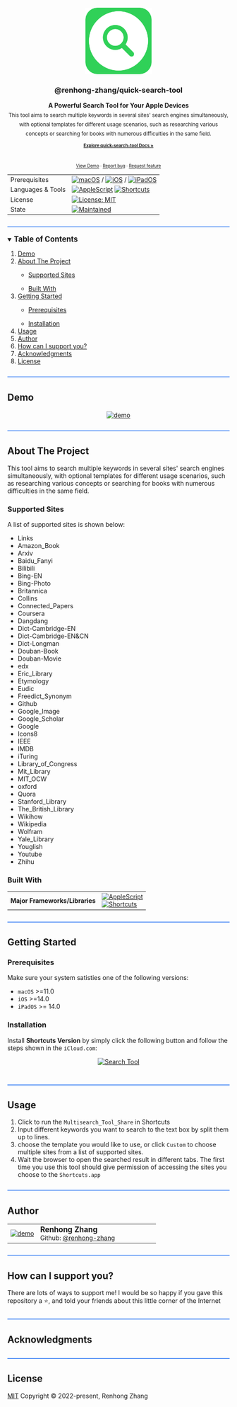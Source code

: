 <!--- Source file(s) of this README: -->
<!--- 
Markdown: input: "_readme_blueprint.md" 
JSON: input config: "_readme_blueprint.json" 
JSON: config data: "config_data.json" 
JSON: package: "_readme_package.json" -->
<br />
<div align="center">
  <a href="https://github.com/renhong-zhang/quick-search-tool">
    <img style="max-height:150px; max-width:300px; overflow: hidden" src="assets/logo.png" alt="Logo">
  </a>
  <h3 align="center">@renhong-zhang/quick-search-tool</h3>
  <p align="center">
    <b>A Powerful Search Tool for Your Apple Devices</b></br>
    <sub>This tool aims to search multiple keywords in several sites' search engines simultaneously, with optional templates for different usage scenarios, such as researching various concepts or searching for books with numerous difficulties in the same field.<sub>
        <br>
        <a href="asset.doc.link"><strong>Explore quick-search-tool Docs »</strong></a>
        <br>
        <br>
        <a href="https://github.com/renhong-zhang/quick-search-tool#Demo">View Demo</a>
        ·
        <a href="https://github.com/renhong-zhang/quick-search-tool/issues/new?assignees=-&labels=bug&template=bug_report.yml">Report
          bug</a>
        ·
        <a href="https://github.com/renhong-zhang/quick-search-tool/issues/new?assignees=&labels=feature&template=feature_request.yml">Request
          feature</a>
  </p>
</div>
<p align="left">
<table border="00" width="100%" style="margin: 0px;" id="badge" cellspacing="0">
  <tr>
    <td>Prerequisites</td>
    <td><a href="#"><img alt="macOS" src="https://img.shields.io/badge/macOS-%3E%3D11.0-blue?&style=flat-square" height="20" /></a> / <a href="#"><img alt="iOS" src="https://img.shields.io/badge/iOS-%3E%3D14.0-blue?&style=flat-square" height="20" /></a> / <a href="#"><img alt="iPadOS" src="https://img.shields.io/badge/iPadOS-%3E%3D14.0-blue?&style=flat-square" height="20" /></a></td>
  </tr>
  <tr>
    <td>Languages & Tools</td>
    <td><a href="#"><img alt="AppleScript" src="https://img.shields.io/badge/-AppleScript-blue?&style=flat-square" height="20" /></a> <a href="#"><img alt="Shortcuts" src="https://img.shields.io/badge/Apple-Shortcuts-blue?&style=flat-square" height="20" /></a></td>
  </tr>
  <tr>
    <td>License</td>
    <td><a href="https://opensource.org/licenses/MIT"><img alt="License: MIT" src="https://img.shields.io/badge/license-MIT-yellow?&style=plastic" height="20" /></a></td>
  </tr>
  <tr>
    <td>State</td>
    <td><a href="https://github.com/renhong-zhang/quick-search-tool/graphs/commit-activity"><img alt="Maintained" src="https://img.shields.io/badge/Maintained%3F-yes-green.svg?&style=plastic" height="20" /></a></td>
  </tr>
</table>
</p>

[![-----------------------------------------------------](assets/line.png)](#table-of-contents)
<details open>
	<summary><big><b>Table of Contents</big></b></summary>
	<ol>
		<li><a href="#demo">Demo</a></li>
<li><a href="#about-the-project">About The Project</a></li>
<ul><li><a href="#supported-sites-">Supported Sites </a></li></ul>
<ul><li><a href="#built-with">Built With</a></li></ul>
<li><a href="#getting-started">Getting Started</a></li>
<ul><li><a href="#prerequisites">Prerequisites</a></li></ul>
<ul><li><a href="#installation">Installation</a></li></ul>
<li><a href="#usage">Usage</a></li>
<li><a href="#author-">Author </a></li>
<li><a href="#how-can-i-support-you">How can I support you?</a></li>
<li><a href="#acknowledgments">Acknowledgments</a></li>
<li><a href="#license">License</a></li>
	</ol>
</details>

[![-----------------------------------------------------](assets/line.png)](#demo)
## Demo
<p align="center">
 <a href="#"> <img align="center" width="800px"
    src="assets/demo.gif"
    alt="demo" />
</a></p>

[![-----------------------------------------------------](assets/line.png)](#about-the-project)
## About The Project
This tool aims to search multiple keywords in several sites' search engines simultaneously, with optional templates for different usage scenarios, such as researching various concepts or searching for books with numerous difficulties in the same field.

### Supported Sites 
A list of supported sites is shown below:
* Links
* Amazon_Book
* Arxiv
* Baidu_Fanyi
* Bilibili
* Bing-EN
* Bing-Photo
* Britannica
* Collins
* Connected_Papers
* Coursera
* Dangdang
* Dict-Cambridge-EN
* Dict-Cambridge-EN&CN
* Dict-Longman
* Douban-Book
* Douban-Movie
* edx
* Eric_Library
* Etymology
* Eudic
* Freedict_Synonym
* Github
* Google_Image
* Google_Scholar
* Google
* Icons8
* IEEE
* IMDB
* iTuring
* Library_of_Congress
* Mit_Library
* MIT_OCW
* oxford
* Quora
* Stanford_Library
* The_British_Library
* Wikihow
* Wikipedia
* Wolfram
* Yale_Library
* Youglish
* Youtube
* Zhihu

### Built With
<p align="left">
<table border="00" width="100%" style="margin: 0px;" id="badge" cellspacing="0">
  <tr>
    <td><b>Major Frameworks/Libraries</b></td>
    <td>
      <a href="#"><img alt="AppleScript" src="https://img.shields.io/badge/-AppleScript-blue?&style=flat-square" height="20" /></a><br><a href="#"><img alt="Shortcuts" src="https://img.shields.io/badge/Apple-Shortcuts-blue?&style=flat-square" height="20" /></a>
    </td>
  </tr>
</table>
</p>

[![-----------------------------------------------------](assets/line.png)](#getting-started)
## Getting Started

### Prerequisites
Make sure your system satisties one of the following versions:
* `macOS` >=11.0
* `iOS` >=14.0
* `iPadOS` >= 14.0

### Installation
Install **Shortcuts Version** by simply click the following button and follow the steps shown in the `iCloud.com`:
<br>
<div align="center">
  <a href="https://www.icloud.com/shortcuts/029aa394b5314d0f9258af8d9bd4fb4d"><img alt="Search Tool" width="40%"
      src="https://img.shields.io/badge/Install-Search%20Tool-brightgreen?"></a>
</div>
<br>

[![-----------------------------------------------------](assets/line.png)](#usage)
## Usage
1. Click to run the `Multisearch_Tool_Share` in Shortcuts
2. Input different keywords you want to search to the text box by split them up to lines.
3. choose the template you would like to use, or click `Custom` to choose multiple sites from a list of supported sites.
4. Wait the browser to open the searched result in different tabs. The first time you use this tool should give permission of accessing the sites you choose to the `Shortcuts.app`

[![-----------------------------------------------------](assets/line.png)](#author-)
## Author 
<p align="left">
<table border="00" width="100%" style="margin: 0px;" id="badge" cellspacing="0">
    <tr>
        <td width="20%">
            <a href="https://github.com/renhong-zhang"><img width="100%" align="top-left"
                    src="https://github.com/renhong-zhang.png?size=512" alt="demo" id="avatar" /></a>
        </td>
        <td><big><b>Renhong Zhang</b></big>
            <br>
            Github: <a href="https://github.com/renhong-zhang">@renhong-zhang</a>
        </td>
    </tr>
</table>
</p>

[![-----------------------------------------------------](assets/line.png)](#how-can-i-support-you)
## How can I support you?
There are lots of ways to support me! I would be so happy if you gave this repository a ⭐️, and told your friends about this little corner of the Internet

[![-----------------------------------------------------](assets/line.png)](#acknowledgments)
## Acknowledgments

[![-----------------------------------------------------](assets/line.png)](#license)
## License

[MIT](https://opensource.org/licenses/MIT)
Copyright © 2022-present, Renhong Zhang
